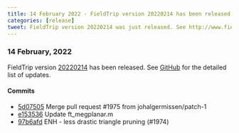 ```yaml
---
title: 14 February 2022 - FieldTrip version 20220214 has been released
categories: [release]
tweet: FieldTrip version 20220214 was just released. See http://www.fieldtriptoolbox.org/#14-february-2022
---
```


### 14 February, 2022

FieldTrip version [20220214](http://github.com/fieldtrip/fieldtrip/releases/tag/20220214) has been released.
See [GitHub](https://github.com/fieldtrip/fieldtrip/compare/20220212...20220214) for the detailed list of updates.

#### Commits

- [5d07505](http://github.com/fieldtrip/fieldtrip/commit/5d07505) Merge pull request #1975 from johalgermissen/patch-1
- [e153536](http://github.com/fieldtrip/fieldtrip/commit/e153536) Update ft_megplanar.m
- [97b6afd](http://github.com/fieldtrip/fieldtrip/commit/97b6afd) ENH - less drastic triangle pruning (#1974)
